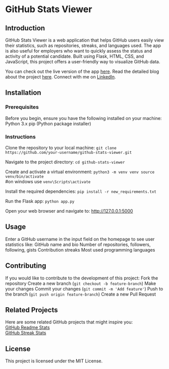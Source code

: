 # GitHub Stats Viewer
## Introduction
GitHub Stats Viewer is a web application that helps GitHub users easily view their statistics, such as repositories, streaks, and languages used. The app is also useful for employers who want to quickly assess the status and activity of a potential candidate. Built using Flask, HTML, CSS, and JavaScript, this project offers a user-friendly way to visualize GitHub data.

You can check out the live version of the app [here](https://git-status-viewer-production.up.railway.app/).
Read the detailed blog about the project [here](https://www.linkedin.com/pulse/github-stats-viewer-my-journey-building-user-friendly-sumeya-muhammed-mne5c/?trackingId=BvG%2F30D4SJG3YrE1Z6YhjA%3D%3D).
Connect with me on [LinkedIn](https://www.linkedin.com/in/sumeya-muhammed-a83168319/).

## Installation
### Prerequisites
Before you begin, ensure you have the following installed on your machine:
Python 3.x
pip (Python package installer)

### Instructions
Clone the repository to your local machine:
`git clone https://github.com/your-username/github-stats-viewer.git`

Navigate to the project directory:
`cd github-stats-viewer`

Create and activate a virtual environment:
`python3 -m venv venv
source venv/bin/activate`  
#on windows use `venv\Scripts\activate` 
 
Install the required dependencies:
`pip install -r new_requirements.txt`

Run the Flask app:
`python app.py`

Open your web browser and navigate to:
http://127.0.0.1:5000

## Usage
Enter a GitHub username in the input field on the homepage to see user statistics like:
GitHub name and bio
Number of repositories, followers, following, gists
Contribution streaks
Most used programming languages

## Contributing
If you would like to contribute to the development of this project:
Fork the repository
Create a new branch (`git checkout -b feature-branch`)
Make your changes
Commit your changes (`git commit -m 'Add feature'`)
Push to the branch (`git push origin feature-branch`)
Create a new Pull Request

## Related Projects
Here are some related GitHub projects that might inspire you:  
[GitHub Readme Stats](https://github.com/anuraghazra/github-readme-stats)  
[GitHub Streak Stats](https://github.com/DenverCoder1/github-readme-streak-stats)

## License
This project is licensed under the MIT License.
